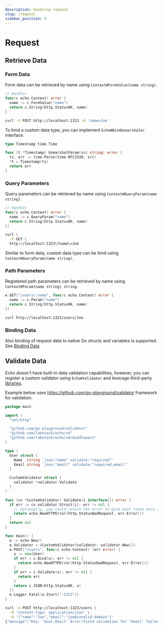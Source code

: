 ```yaml
---
description: Handling request
slug: /request
sidebar_position: 9
---
```


# Request

## Retrieve Data

### Form Data

Form data can be retrieved by name using `Context#FormValue(name string)`.

```go
// Handler
func(c echo.Context) error {
  name := c.FormValue("name")
  return c.String(http.StatusOK, name)
}
```

```sh
curl -X POST http://localhost:1323 -d 'name=Joe'
```

To bind a custom data type, you can implement `Echo#BindUnmarshaler` interface.

```go
type Timestamp time.Time

func (t *Timestamp) UnmarshalParam(src string) error {
  ts, err := time.Parse(time.RFC3339, src)
  *t = Timestamp(ts)
  return err
}
```

### Query Parameters

Query parameters can be retrieved by name using `Context#QueryParam(name string)`.

```go
// Handler
func(c echo.Context) error {
  name := c.QueryParam("name")
  return c.String(http.StatusOK, name)
})
```

```sh
curl \
  -X GET \
  http://localhost:1323\?name\=Joe
```

Similar to form data, custom data type can be bind using `Context#QueryParam(name string)`.

### Path Parameters

Registered path parameters can be retrieved by name using `Context#Param(name string) string`.

```go
e.GET("/users/:name", func(c echo.Context) error {
  name := c.Param("name")
  return c.String(http.StatusOK, name)
})
```

```sh
curl http://localhost:1323/users/Joe
```

### Binding Data

Also binding of request data to native Go structs and variables is supported.
See [Binding Data](./binding.md)

## Validate Data

Echo doesn't have built-in data validation capabilities, however, you can register
a custom validator using `Echo#Validator` and leverage third-party [libraries](https://github.com/avelino/awesome-go#validation).

Example below uses https://github.com/go-playground/validator framework for validation:

```go
package main

import (
  "net/http"

  "github.com/go-playground/validator"
  "github.com/labstack/echo/v4"
  "github.com/labstack/echo/v4/middleware"
)

type (
  User struct {
    Name  string `json:"name" validate:"required"`
    Email string `json:"email" validate:"required,email"`
  }

  CustomValidator struct {
    validator *validator.Validate
  }
)

func (cv *CustomValidator) Validate(i interface{}) error {
  if err := cv.validator.Struct(i); err != nil {
    // Optionally, you could return the error to give each route more control over the status code
    return echo.NewHTTPError(http.StatusBadRequest, err.Error())
  }
  return nil
}

func main() {
  e := echo.New()
  e.Validator = &CustomValidator{validator: validator.New()}
  e.POST("/users", func(c echo.Context) (err error) {
    u := new(User)
    if err = c.Bind(u); err != nil {
      return echo.NewHTTPError(http.StatusBadRequest, err.Error())
    }
    if err = c.Validate(u); err != nil {
      return err
    }
    return c.JSON(http.StatusOK, u)
  })
  e.Logger.Fatal(e.Start(":1323"))
}
```

```sh
curl -X POST http://localhost:1323/users \
  -H 'Content-Type: application/json' \
  -d '{"name":"Joe","email":"joe@invalid-domain"}'
{"message":"Key: 'User.Email' Error:Field validation for 'Email' failed on the 'email' tag"}
```